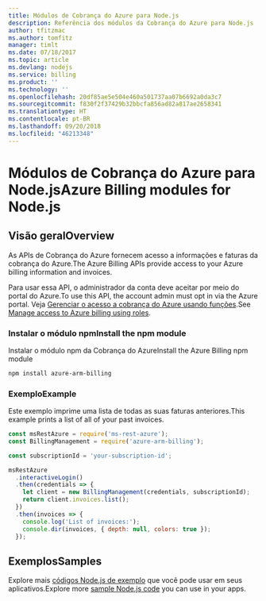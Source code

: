 ```yaml
---
title: Módulos de Cobrança do Azure para Node.js
description: Referência dos módulos da Cobrança do Azure para Node.js
author: tfitzmac
ms.author: tomfitz
manager: timlt
ms.date: 07/18/2017
ms.topic: article
ms.devlang: nodejs
ms.service: billing
ms.product: ''
ms.technology: ''
ms.openlocfilehash: 20df85ae5e504e460a501737aa07b6692a0da3c7
ms.sourcegitcommit: f830f2f37429b32bbcfa856ad82a817ae2658341
ms.translationtype: HT
ms.contentlocale: pt-BR
ms.lasthandoff: 09/20/2018
ms.locfileid: "46213348"
---
```

# <a name="azure-billing-modules-for-nodejs"></a><span data-ttu-id="1d672-103">Módulos de Cobrança do Azure para Node.js</span><span class="sxs-lookup"><span data-stu-id="1d672-103">Azure Billing modules for Node.js</span></span>

## <a name="overview"></a><span data-ttu-id="1d672-104">Visão geral</span><span class="sxs-lookup"><span data-stu-id="1d672-104">Overview</span></span>
<span data-ttu-id="1d672-105">As APIs de Cobrança do Azure fornecem acesso a informações e faturas da cobrança do Azure.</span><span class="sxs-lookup"><span data-stu-id="1d672-105">The Azure Billing APIs provide access to your Azure billing information and invoices.</span></span>

<span data-ttu-id="1d672-106">Para usar essa API, o administrador da conta deve aceitar por meio do portal do Azure.</span><span class="sxs-lookup"><span data-stu-id="1d672-106">To use this API, the account admin must opt in via the Azure portal.</span></span> <span data-ttu-id="1d672-107">Veja [Gerenciar o acesso a cobrança do Azure usando funções](https://docs.microsoft.com/azure/billing/billing-manage-access).</span><span class="sxs-lookup"><span data-stu-id="1d672-107">See [Manage access to Azure billing using roles](https://docs.microsoft.com/azure/billing/billing-manage-access).</span></span>

### <a name="install-the-npm-module"></a><span data-ttu-id="1d672-108">Instalar o módulo npm</span><span class="sxs-lookup"><span data-stu-id="1d672-108">Install the npm module</span></span> 

<span data-ttu-id="1d672-109">Instalar o módulo npm da Cobrança do Azure</span><span class="sxs-lookup"><span data-stu-id="1d672-109">Install the Azure Billing npm module</span></span> 

```bash
npm install azure-arm-billing
```
### <a name="example"></a><span data-ttu-id="1d672-110">Exemplo</span><span class="sxs-lookup"><span data-stu-id="1d672-110">Example</span></span> 
 
<span data-ttu-id="1d672-111">Este exemplo imprime uma lista de todas as suas faturas anteriores.</span><span class="sxs-lookup"><span data-stu-id="1d672-111">This example prints a list of all of your past invoices.</span></span>
 
```javascript 
const msRestAzure = require('ms-rest-azure');
const BillingManagement = require('azure-arm-billing');

const subscriptionId = 'your-subscription-id';

msRestAzure
  .interactiveLogin()
  .then(credentials => {
    let client = new BillingManagement(credentials, subscriptionId);
    return client.invoices.list();
  })
  .then(invoices => {
    console.log('List of invoices:');
    console.dir(invoices, { depth: null, colors: true });
  });
``` 


## <a name="samples"></a><span data-ttu-id="1d672-112">Exemplos</span><span class="sxs-lookup"><span data-stu-id="1d672-112">Samples</span></span>

<span data-ttu-id="1d672-113">Explore mais [códigos Node.js de exemplo](https://azure.microsoft.com/resources/samples/?platform=nodejs) que você pode usar em seus aplicativos.</span><span class="sxs-lookup"><span data-stu-id="1d672-113">Explore more [sample Node.js code](https://azure.microsoft.com/resources/samples/?platform=nodejs) you can use in your apps.</span></span>
